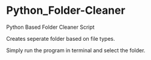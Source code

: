 # Python_Folder-Cleaner
Python Based Folder Cleaner Script

Creates seperate folder based on file types.

Simply run the program in terminal and select the folder.
